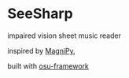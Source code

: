 # SeeSharp

impaired vision sheet music reader 

inspired by [MagniPy](http://www.makersbox.us/2013/10/magnipy-low-vision-music-reader.html),

built with [osu-framework](https://github.com/ppy/osu-framework)
